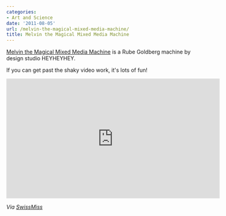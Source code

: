 ```yaml
---
categories:
- Art and Science
date: '2011-08-05'
url: /melvin-the-magical-mixed-media-machine/
title: Melvin the Magical Mixed Media Machine
---
```


<a href="http://vimeo.com/24504225">Melvin the Magical Mixed Media Machine</a> is a Rube Goldberg machine by design studio HEYHEYHEY.

If you can get past the shaky video work, it's lots of fun!

<iframe class="alignc" src="https://player.vimeo.com/video/24504225" width="560" height="315" frameborder="0"></iframe>

<em>Via <a href="http://www.swiss-miss.com/2011/06/melvin-the-machine.html">SwissMiss</a></em>